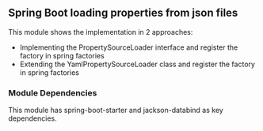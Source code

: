 ## Spring Boot loading properties from json files
 This module shows the implementation in 2 approaches:
 - Implementing the PropertySourceLoader interface and register the factory in spring factories
 - Extending the YamlPropertySourceLoader class and register the factory in spring factories
 
### Module Dependencies
 This module has spring-boot-starter and jackson-databind as key dependencies.
 
